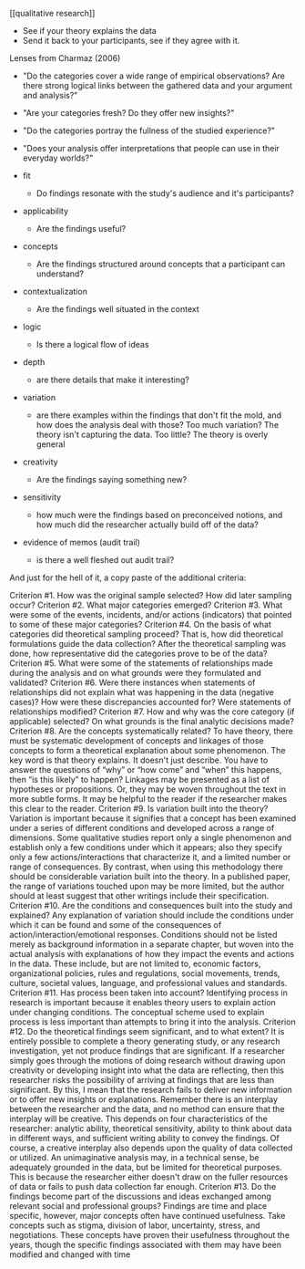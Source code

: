 [[qualitative research]]

 - See if your theory explains the data
 - Send it back to your participants, see if they agree with it.

Lenses from Charmaz (2006)

 - "Do the categories cover a wide range of empirical observations? Are there strong logical links between the gathered data and your argument and analysis?"
  - "Are your categories fresh? Do they offer new insights?" 
  - "Do the categories portray the fullness of the studied experience?" 
  - "Does your analysis offer interpretations that people can use in their everyday worlds?"

 - fit
   - Do findings resonate with the study's audience and it's participants?
 - applicability
   - Are the findings useful?
 - concepts
   - Are the findings structured around concepts that a participant can understand?
 - contextualization
   - Are the findings well situated in the context
 - logic
   - Is there a logical flow of ideas
 - depth
   - are there details that make it interesting?
 - variation
   - are there examples within the findings that don't fit the mold, and how does the analysis deal with those? Too much variation? The theory isn't capturing the data. Too little? The theory is overly general
 - creativity
   - Are the findings saying something new?
 - sensitivity
   - how much were the findings based on preconceived notions, and how much did the researcher actually build off of the data?
 - evidence of memos (audit trail)
   - is there a well fleshed out audit trail?

And just for the hell of it, a copy paste of the additional criteria:

Criterion #1. How was the original sample selected? How did later sampling occur?
Criterion #2. What major categories emerged?
Criterion #3. What were some of the events, incidents, and/or actions (indicators) that pointed to some of these major categories?
Criterion #4. On the basis of what categories did theoretical sampling proceed? That is, how did theoretical formulations guide the data collection? After the theoretical sampling was done, how representative did the categories prove to be of the data?
Criterion #5. What were some of the statements of relationships made during the analysis and on what grounds were they formulated and validated?
Criterion #6. Were there instances when statements of relationships did not explain what was happening in the data (negative cases)? How were these discrepancies accounted for? Were statements of relationships modified?
Criterion #7. How and why was the core category (if applicable) selected? On what grounds is the final analytic decisions made?
Criterion #8. Are the concepts systematically related? To have theory, there must be systematic development of concepts and linkages of those concepts to form a theoretical explanation about some phenomenon. The key word is that theory explains. It doesn't just describe. You have to answer the questions of “why” or “how come” and “when” this happens, then “is this likely” to happen? Linkages may be presented as a list of hypotheses or propositions. Or, they may be woven throughout the text in more subtle forms. It may be helpful to the reader if the researcher makes this clear to the reader.
Criterion #9. Is variation built into the theory? Variation is important because it signifies that a concept has been examined under a series of different conditions and developed across a range of dimensions. Some qualitative studies report only a single phenomenon and establish only a few conditions under which it appears; also they specify only a few actions/interactions that characterize it, and a limited number or range of consequences. By contrast, when using this methodology there should be considerable variation built into the theory. In a published paper, the range of variations touched upon may be more limited, but the author should at least suggest that other writings include their specification.
Criterion #10. Are the conditions and consequences built into the study and explained? Any explanation of variation should include the conditions under which it can be found and some of the consequences of action/interaction/emotional responses. Conditions should not be listed merely as background information in a separate chapter, but woven into the actual analysis with explanations of how they impact the events and actions in the data. These include, but are not limited to, economic factors, organizational policies, rules and regulations, social movements, trends, culture, societal values, language, and professional values and standards.
Criterion #11. Has process been taken into account? Identifying process in research is important because it enables theory users to explain action under changing conditions. The conceptual scheme used to explain process is less important than attempts to bring it into the analysis.
Criterion #12. Do the theoretical findings seem significant, and to what extent? It is entirely possible to complete a theory generating study, or any research investigation, yet not produce findings that are significant. If a researcher simply goes through the motions of doing research without drawing upon creativity or developing insight into what the data are reflecting, then this researcher risks the possibility of arriving at findings that are less than significant. By this, I mean that the research fails to deliver new information or to offer new insights or explanations. Remember there is an interplay between the researcher and the data, and no method can ensure that the interplay will be creative. This depends on four characteristics of the researcher: analytic ability, theoretical sensitivity, ability to think about data in different ways, and sufficient writing ability to convey the findings. Of course, a creative interplay also depends upon the quality of data collected or utilized. An unimaginative analysis may, in a technical sense, be adequately grounded in the data, but be limited for theoretical purposes. This is because the researcher either doesn't draw on the fuller resources of data or fails to push data collection far enough.
Criterion #13. Do the findings become part of the discussions and ideas exchanged among relevant social and professional groups? Findings are time and place specific, however, major concepts often have continued usefulness. Take concepts such as stigma, division of labor, uncertainty, stress, and negotiations. These concepts have proven their usefulness throughout the years, though the specific findings associated with them may have been modified and changed with time
